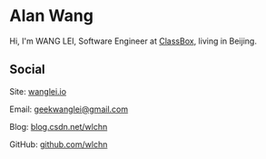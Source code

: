 Alan Wang
===============

Hi, I'm WANG LEI, Software Engineer at <a href="http://kechenggezi.com" target="_blank">ClassBox</a>, living in Beijing.

## Social

Site: <a href="http://wanglei.io" target="_blank">wanglei.io</a>  

Email: <a href="mailto:geekwanglei@gmail.com">geekwanglei@gmail.com</a>  

Blog: <a href="http://blog.csdn.net/wlchn" target="_blank">blog.csdn.net/wlchn</a>

GitHub: <a href="http://github.com/wlchn" target="_blank">github.com/wlchn</a>  
